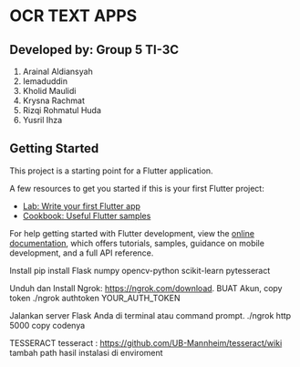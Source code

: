 # OCR TEXT APPS
## Developed by: Group 5 TI-3C

1. Arainal Aldiansyah
2. Iemaduddin
3. Kholid Maulidi
4. Krysna Rachmat
5. Rizqi Rohmatul Huda
6. Yusril Ihza
   
## Getting Started

This project is a starting point for a Flutter application.

A few resources to get you started if this is your first Flutter project:

- [Lab: Write your first Flutter app](https://docs.flutter.dev/get-started/codelab)
- [Cookbook: Useful Flutter samples](https://docs.flutter.dev/cookbook)

For help getting started with Flutter development, view the
[online documentation](https://docs.flutter.dev/), which offers tutorials,
samples, guidance on mobile development, and a full API reference.

Install 
pip install Flask numpy opencv-python scikit-learn pytesseract

Unduh dan Install Ngrok:
https://ngrok.com/download.
BUAT Akun, copy token
./ngrok authtoken YOUR_AUTH_TOKEN

Jalankan server Flask Anda di terminal atau command prompt.
./ngrok http 5000
copy codenya

TESSERACT
tesseract : https://github.com/UB-Mannheim/tesseract/wiki
tambah path hasil instalasi di enviroment
